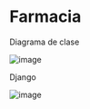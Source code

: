 # Farmacia

Diagrama de clase 

![image](https://github.com/user-attachments/assets/441bb1fb-961d-4bd1-ad11-4b9d8f6fe3a2)

Django

![image](https://github.com/user-attachments/assets/129173b0-bd6f-45ca-9060-68fd13278199)




